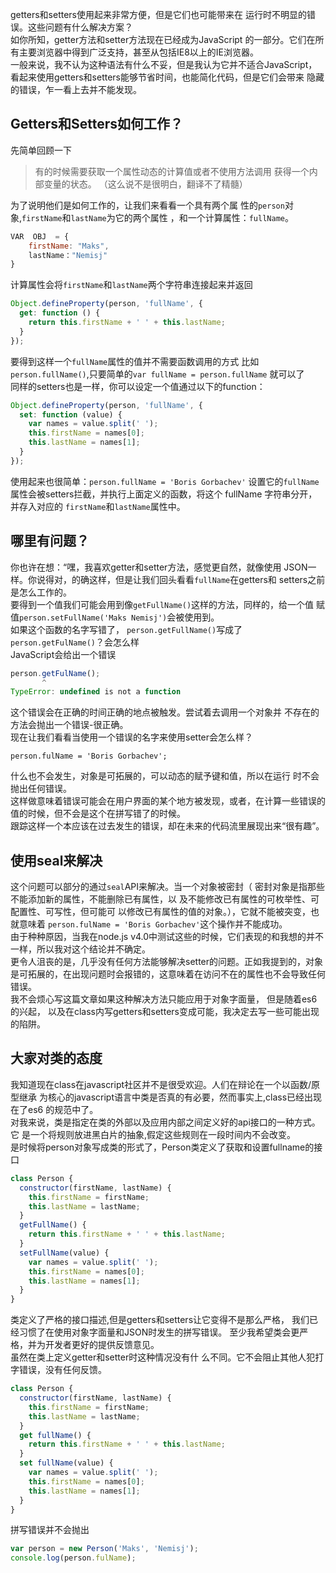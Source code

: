 getters和setters使用起来非常方便，但是它们也可能带来在
运行时不明显的错误。这些问题有什么解决方案？  
如你所知，getter方法和setter方法现在已经成为JavaScript
的一部分。它们在所有主要浏览器中得到广泛支持，甚至从包括IE8以上的IE浏览器。  
一般来说，我不认为这种语法有什么不妥，但是我认为它并不适合JavaScript，
看起来使用getters和setters能够节省时间，也能简化代码，但是它们会带来
隐藏的错误，乍一看上去并不能发现。  
## Getters和Setters如何工作？
先简单回顾一下
> 有的时候需要获取一个属性动态的计算值或者不使用方法调用
获得一个内部变量的状态。  （这么说不是很明白，翻译不了精髓）   

为了说明他们是如何工作的，让我们来看看一个具有两个属
性的`person`对象,`firstName`和`lastName`为它的两个属性
，和一个计算属性：`fullName`。  
```javascript
VAR  OBJ  = {
    firstName: "Maks",
    lastName："Nemisj"
}
```
计算属性会将`firstName`和`lastName`两个字符串连接起来并返回

```javascript
Object.defineProperty(person, 'fullName', {
  get: function () {
    return this.firstName + ' ' + this.lastName;
  }
});
```
要得到这样一个`fullName`属性的值并不需要函数调用的方式
比如`person.fullName()`,只要简单的`var fullName = person.fullName`
就可以了  
同样的setters也是一样，你可以设定一个值通过以下的function：

```javascript
Object.defineProperty(person, 'fullName', {
  set: function (value) {
    var names = value.split(' ');
    this.firstName = names[0];
    this.lastName = names[1];
  }
});
```
使用起来也很简单：`person.fullName = 'Boris Gorbachev'`
设置它的`fullName`属性会被setters拦截，并执行上面定义的函数，将这个
fullName 字符串分开，并存入对应的 `firstName`和`lastName`属性中。
## 哪里有问题？
你也许在想：“嘿，我喜欢getter和setter方法，感觉更自然，就像使用
JSON一样。你说得对，的确这样，但是让我们回头看看`fullName`在getters和
setters之前是怎么工作的。  
要得到一个值我们可能会用到像`getFullName()`这样的方法，同样的，给一个值
赋值`person.setFullName('Maks Nemisj')`会被使用到。  
如果这个函数的名字写错了，
`person.getFullName()`写成了 `person.getFulName()`？会怎么样  
JavaScript会给出一个错误
```javascript
person.getFulName();
       ^
TypeError: undefined is not a function
```
这个错误会在正确的时间正确的地点被触发。尝试着去调用一个对象并
不存在的方法会抛出一个错误-很正确。  
现在让我们看看当使用一个错误的名字来使用setter会怎么样？
```
person.fulName = 'Boris Gorbachev';
```
什么也不会发生，对象是可拓展的，可以动态的赋予键和值，所以在运行
时不会抛出任何错误。  
这样做意味着错误可能会在用户界面的某个地方被发现，或者，在计算一些错误的
值的时候，但不会是这个在拼写错了的时候。  
跟踪这样一个本应该在过去发生的错误，却在未来的代码流里展现出来“很有趣”。
## 使用seal来解决
这个问题可以部分的通过`seal`API来解决。当一个对象被密封（
密封对象是指那些不能添加新的属性，不能删除已有属性，以
及不能修改已有属性的可枚举性、可配置性、可写性，但可能可
以修改已有属性的值的对象。），它就不能被突变，也就意味着
`person.fulName = 'Boris Gorbachev'`这个操作并不能成功。  
由于种种原因，当我在node.js v4.0中测试这些的时候，它们表现的和我想的并不
一样，所以我对这个结论并不确定。  
更令人沮丧的是，几乎没有任何方法能够解决setter的问题。正如我提到的，对象
是可拓展的，在出现问题时会报错的，这意味着在访问不在的属性也不会导致任何错误。  
我不会烦心写这篇文章如果这种解决方法只能应用于对象字面量， 但是随着es6的兴起，
以及在class内写getters和setters变成可能，我决定去写一些可能出现的陷阱。
## 大家对类的态度
我知道现在class在javascript社区并不是很受欢迎。人们在辩论在一个以函数/原型继承
为核心的javascript语言中类是否真的有必要，然而事实上,class已经出现在了es6
的规范中了。  
对我来说，类是指定在类的外部以及应用内部之间定义好的api接口的一种方式。
它 是一个将规则放进黑白片的抽象,假定这些规则在一段时间内不会改变。  
是时候将person对象写成类的形式了，Person类定义了获取和设置fullname的接口

```javascript
class Person {
  constructor(firstName, lastName) {
    this.firstName = firstName;
    this.lastName = lastName;
  }
  getFullName() {
    return this.firstName + ' ' + this.lastName;
  }
  setFullName(value) {
    var names = value.split(' ');
    this.firstName = names[0];
    this.lastName = names[1];
  }
}
```
类定义了严格的接口描述,但是getters和setters让它变得不是那么严格，
我们已经习惯了在使用对象字面量和JSON时发生的拼写错误。
至少我希望类会更严格，并为开发者更好的提供反馈意见。  
虽然在类上定义getter和setter时这种情况没有什
么不同。它不会阻止其他人犯打字错误，没有任何反馈。

```javascript
class Person {
  constructor(firstName, lastName) {
    this.firstName = firstName;
    this.lastName = lastName;
  }
  get fullName() {
    return this.firstName + ' ' + this.lastName;
  }
  set fullName(value) {
    var names = value.split(' ');
    this.firstName = names[0];
    this.lastName = names[1];
  }
}
```
拼写错误并不会抛出
```javascript
var person = new Person('Maks', 'Nemisj');
console.log(person.fulName);
```




